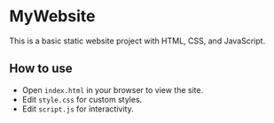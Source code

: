 # MyWebsite

This is a basic static website project with HTML, CSS, and JavaScript.

## How to use
- Open `index.html` in your browser to view the site.
- Edit `style.css` for custom styles.
- Edit `script.js` for interactivity.
